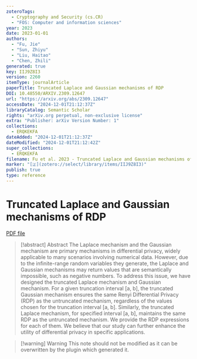 ```yaml
---
zoteroTags:
  - Cryptography and Security (cs.CR)
  - "FOS: Computer and information sciences"
year: 2023
date: 2023-01-01
authors:
  - "Fu, Jie"
  - "Sun, Zhiyu"
  - "Liu, Haitao"
  - "Chen, Zhili"
generated: true
key: IIJ9Z8I3
version: 2260
itemType: journalArticle
paperTitle: Truncated Laplace and Gaussian mechanisms of RDP
DOI: 10.48550/ARXIV.2309.12647
url: "https://arxiv.org/abs/2309.12647"
accessDate: "2024-12-01T21:12:37Z"
libraryCatalog: Semantic Scholar
rights: "arXiv.org perpetual, non-exclusive license"
extra: "Publisher: arXiv Version Number: 1"
collections:
  - ERQKEKFA
dateAdded: "2024-12-01T21:12:37Z"
dateModified: "2024-12-01T21:12:42Z"
super_collections:
  - ERQKEKFA
filename: Fu et al. 2023 - Truncated Laplace and Gaussian mechanisms of RDP.pdf
marker: "[🇿](zotero://select/library/items/IIJ9Z8I3)"
publish: true
type: reference
---
```

# Truncated Laplace and Gaussian mechanisms of RDP

[PDF file](/Papers/PDFs/Fu%20et%20al.%202023%20-%20Truncated%20Laplace%20and%20Gaussian%20mechanisms%20of%20RDP.pdf)

> [!abstract] Abstract
> The Laplace mechanism and the Gaussian mechanism are primary mechanisms in differential privacy, widely applicable to many scenarios involving numerical data. However, due to the infinite-range random variables they generate, the Laplace and Gaussian mechanisms may return values that are semantically impossible, such as negative numbers. To address this issue, we have designed the truncated Laplace mechanism and Gaussian mechanism. For a given truncation interval [a, b], the truncated Gaussian mechanism ensures the same Renyi Differential Privacy (RDP) as the untruncated mechanism, regardless of the values chosen for the truncation interval [a, b]. Similarly, the truncated Laplace mechanism, for specified interval [a, b], maintains the same RDP as the untruncated mechanism. We provide the RDP expressions for each of them. We believe that our study can further enhance the utility of differential privacy in specific applications.

>[!warning] Warning
> This note should not be modified as it can be overwritten by the plugin which generated it.

